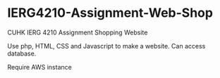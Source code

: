 # IERG4210-Assignment-Web-Shop
CUHK IERG 4210 Assignment Shopping Website

Use php, HTML, CSS and Javascript to make a website.
Can access database.

Require AWS instance

